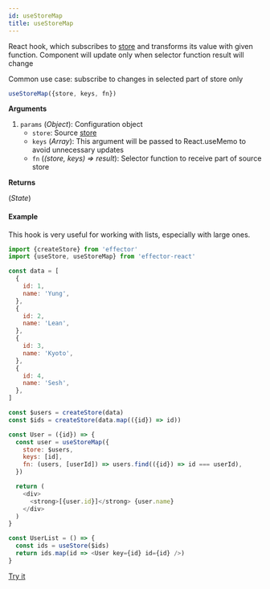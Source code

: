 ```yaml
---
id: useStoreMap
title: useStoreMap
---
```


React hook, which subscribes to [store](../effector/Store.md) and transforms its value with given function. Component will update only when selector function result will change

Common use case: subscribe to changes in selected part of store only

```ts
useStoreMap({store, keys, fn})
```

**Arguments**

1. `params` (_Object_): Configuration object
   - `store`: Source [store](../effector/Store.md)
   - `keys` (_Array_): This argument will be passed to React.useMemo to avoid unnecessary updates
   - `fn` (_(store, keys) => result_): Selector function to receive part of source store

**Returns**

(_State_)

#### Example

This hook is very useful for working with lists, especially with large ones.

```js
import {createStore} from 'effector'
import {useStore, useStoreMap} from 'effector-react'

const data = [
  {
    id: 1,
    name: 'Yung',
  },
  {
    id: 2,
    name: 'Lean',
  },
  {
    id: 3,
    name: 'Kyoto',
  },
  {
    id: 4,
    name: 'Sesh',
  },
]

const $users = createStore(data)
const $ids = createStore(data.map(({id}) => id))

const User = ({id}) => {
  const user = useStoreMap({
    store: $users,
    keys: [id],
    fn: (users, [userId]) => users.find(({id}) => id === userId),
  })

  return (
    <div>
      <strong>[{user.id}]</strong> {user.name}
    </div>
  )
}

const UserList = () => {
  const ids = useStore($ids)
  return ids.map(id => <User key={id} id={id} />)
}
```

[Try it](https://share.effector.dev/cAZWHCit)
